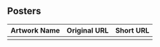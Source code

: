 ## Posters

| Artwork Name | Original URL | Short URL |
|--------------|--------------|-----------|
|  |  |  |
